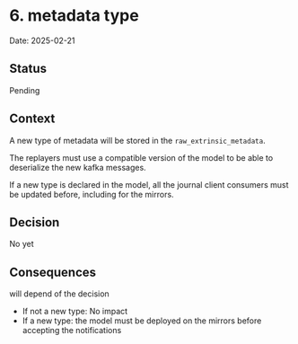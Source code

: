 # 6. metadata type

Date: 2025-02-21

## Status

Pending

## Context

A new type of metadata will be stored in the `raw_extrinsic_metadata`.

The replayers must use a compatible version of the model to be able to deserialize the new kafka messages.

If a new type is declared in the model, all the journal client consumers must be updated before, including for the mirrors.

## Decision

No yet 

## Consequences

will depend of the decision
- If not a new type: No impact
- If a new type: the model must be deployed on the mirrors before accepting the notifications
